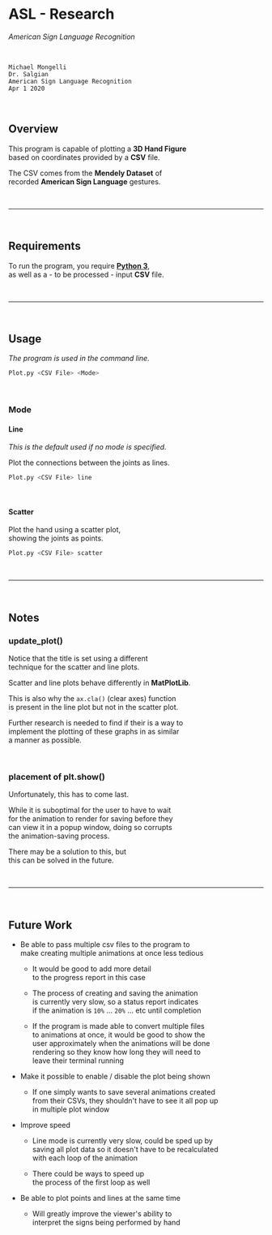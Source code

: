 
# ASL - Research

*American Sign Language Recognition*

<br>

```
Michael Mongelli
Dr. Salgian
American Sign Language Recognition
Apr 1 2020
```

<br>

## Overview

This program is capable of plotting a **3D Hand Figure** <br>
based on coordinates provided by a **CSV** file.

The CSV comes from the **Mendely Dataset** of <br>
recorded **American Sign Language** gestures.

<br>

---

<br>

## Requirements

To run the program, you require **[Python 3]**, <br>
as well as a - to be processed - input **CSV** file.

<br>

---

<br>

## Usage

*The program is used in the command line.*

```sh
Plot.py <CSV File> <Mode>
```

<br>

### Mode

#### Line

*This is the default used if no mode is specified.*

Plot the connections between the joints as lines.

```sh
Plot.py <CSV File> line
```

<br>

#### Scatter

Plot the hand using a scatter plot, <br>
showing the joints as points.

```sh
Plot.py <CSV File> scatter
```

<br>

---

<br>

## Notes

### update_plot()

Notice that the title is set using a different <br>
technique for the scatter and line plots.

Scatter and line plots behave differently in **MatPlotLib**.


This is also why the `ax.cla()` (clear axes) function <br>
is present in the line plot but not in the scatter plot.

Further research is needed to find if their is a way to <br>
implement the plotting of these graphs in as similar <br>
a manner as possible.

<br>

### placement of plt.show()

Unfortunately, this has to come last.

While it is suboptimal for the user to have to wait <br>
for the animation to render for saving before they <br>
can view it in a popup window, doing so corrupts <br>
the animation-saving process.

There may be a solution to this, but <br>
this can be solved in the future. 

<br>

---

<br>

## Future Work

- Be able to pass multiple csv files to the program to <br>
  make creating multiple animations at once less tedious

    * It would be good to add more detail <br>
      to the progress report in this case

    * The process of creating and saving the animation <br>
      is currently very slow, so a status report indicates <br>
      if the animation is `10%` ... `20%` ... etc until completion

    * If the program is made able to convert multiple files <br>
      to animations at once, it would be good to show the <br>
      user approximately when the animations will be done <br>
      rendering so they know how long they will need to <br>
      leave their terminal running

- Make it possible to enable / disable the plot being shown

    * If one simply wants to save several animations created <br>
      from their CSVs, they shouldn't have to see it all pop up <br>
      in multiple plot window

- Improve speed

    * Line mode is currently very slow, could be sped up by <br>
      saving all plot data so it doesn't have to be recalculated <br>
      with each loop of the animation

    * There could be ways to speed up <br>
      the process of the first loop as well

- Be able to plot points and lines at the same time

    * Will greatly improve the viewer's ability to <br>
      interpret the signs being performed by hand

<!----------------------------------------------------------------------------->

[Python 3]: https://www.python.org/downloads/
